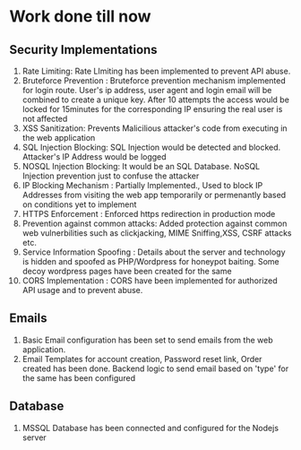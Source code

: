 # Work done till now

## Security Implementations

1. Rate Limiting: Rate LImiting has been implemented to prevent API abuse.
2. Bruteforce Prevention : Bruteforce prevention mechanism implemented for login route. User's ip address, user agent and login email will be combined to create a unique key. After 10 attempts the access would be locked for 15minutes for the corresponding IP ensuring the real user is not affected
3. XSS Sanitization: Prevents Malicilious attacker's code from executing in the web application
4. SQL Injection Blocking: SQL Injection would be detected and blocked. Attacker's IP Address would be logged
5. NOSQL Injection Blocking: It would be an SQL Database. NoSQL Injection prevention just to confuse the attacker
6. IP Blocking Mechanism : Partially Implemented., Used to block IP Addresses from visiting the web app temporarily or permenantly based on conditions yet to implement
7. HTTPS Enforcement : Enforced https redirection in production mode
8. Prevention against common attacks: Added protection against common web vulnerbilities such as clickjacking, MIME Sniffing,XSS, CSRF attacks etc.
9. Service Information Spoofing : Details about the server and technology is hidden and spoofed as PHP/Wordpress for honeypot baiting. Some decoy wordpress pages have been created for the same
10. CORS Implementation : CORS have been implemented for authorized API usage and to prevent abuse.

## Emails

1. Basic Email configuration has been set to send emails from the web application.
2. Email Templates for account creation, Password reset link, Order created has been done. Backend logic to send email based on 'type' for the same has been configured

## Database

1. MSSQL Database has been connected and configured for the Nodejs server
   
